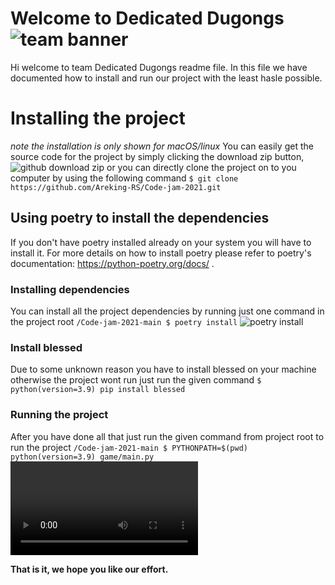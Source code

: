 # Welcome to Dedicated Dugongs![team banner](https://drive.google.com/file/d/1ErkoRrYxaTR9GljiV7CwpS4SoDYG9TiV/view?usp=sharing)

Hi welcome to team Dedicated Dugongs readme file. In this file we have documented how to install and run our project with the least hasle possible.


# Installing the project
*note the installation is only shown for macOS/linux*
You can easily get the source code for the project by simply clicking the download zip button,![github download zip](https://drive.google.com/file/d/1RjD5Rkwu8O4DuS6BJoCCc9KzgCwyQhNj/view?usp=sharinghttps://drive.google.com/file/d/1RjD5Rkwu8O4DuS6BJoCCc9KzgCwyQhNj/view?usp=sharing)
or you can directly clone the project on to you computer by using the following command
`$ git clone https://github.com/Areking-RS/Code-jam-2021.git`
## Using poetry to install the dependencies 

If you don't have poetry installed already on your system you will have to install it. For more details on how to install poetry please refer to poetry's documentation: https://python-poetry.org/docs/ .

### Installing dependencies

You can install all the project dependencies by running just one command in the project root
`/Code-jam-2021-main $ poetry install`
![poetry install](https://drive.google.com/file/d/1LQ-Dd7Xv3fs8lLpUI0ChYYUQH5IBeakh/view?usp=sharing)

### Install blessed 

Due to some unknown reason you have to install blessed on your machine otherwise the project wont run
just run the given command
`$ python(version=3.9) pip install blessed` 

### Running the project

After you have done all that just run the given command from project root to run the project
`/Code-jam-2021-main $ PYTHONPATH=$(pwd) python(version=3.9) game/main.py`
![poetry run project ](https://i.imgur.com/fX3NIKz.mp4)



**That is it, we hope you like our effort.**
